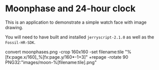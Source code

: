 # Moonphase and 24-hour clock

This is an application to demonstrate a simple watch face with image drawing.

You will need to have built and installed `jerryscript-2.1.0` as well as the `Fossil-HR-SDK`.

convert moonphases.png -crop 160x160 -set filename:tile "%[fx:page.x/160]_%[fx:page.y/160*-1+3]"           +repage -rotate 90 PNG32:"images/moon-%[filename:tile].png"
